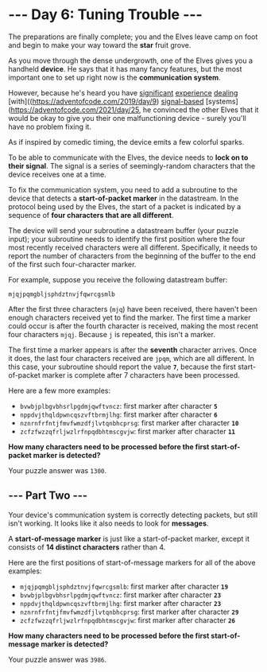 # --- Day 6: Tuning Trouble ---

The preparations are finally complete; you and the Elves leave camp on foot and begin to make your way toward the **star** fruit grove.

As you move through the dense undergrowth, one of the Elves gives you a handheld **device**. He says that it has many fancy features, but the most important one to set up right now is the **communication system**.

However, because he's heard you have [significant](https://adventofcode.com/2016/day/6) [experience](https://adventofcode.com/2016/day/25) [dealing](https://adventofcode.com/2019/day/7) [with]((https://adventofcode.com/2019/day/9) [signal-based](https://adventofcode.com/2019/day/16) [systems](https://adventofcode.com/2021/day/25, he convinced the other Elves that it would be okay to give you their one malfunctioning device - surely you'll have no problem fixing it.

As if inspired by comedic timing, the device emits a few colorful sparks.

To be able to communicate with the Elves, the device needs to **lock on to their signal**. The signal is a series of seemingly-random characters that the device receives one at a time.

To fix the communication system, you need to add a subroutine to the device that detects a **start-of-packet marker** in the datastream. In the protocol being used by the Elves, the start of a packet is indicated by a sequence of **four characters that are all different**.

The device will send your subroutine a datastream buffer (your puzzle input); your subroutine needs to identify the first position where the four most recently received characters were all different. Specifically, it needs to report the number of characters from the beginning of the buffer to the end of the first such four-character marker.

For example, suppose you receive the following datastream buffer:

`mjqjpqmgbljsphdztnvjfqwrcgsmlb`

After the first three characters (`mjq`) have been received, there haven't been enough characters received yet to find the marker. The first time a marker could occur is after the fourth character is received, making the most recent four characters `mjqj`. Because `j` is repeated, this isn't a marker.

The first time a marker appears is after the **seventh** character arrives. Once it does, the last four characters received are `jpqm`, which are all different. In this case, your subroutine should report the value **`7`**, because the first start-of-packet marker is complete after 7 characters have been processed.

Here are a few more examples:

- `bvwbjplbgvbhsrlpgdmjqwftvncz`: first marker after character **`5`**
- `nppdvjthqldpwncqszvftbrmjlhg`: first marker after character **`6`**
- `nznrnfrfntjfmvfwmzdfjlvtqnbhcprsg`: first marker after character **`10`**
- `zcfzfwzzqfrljwzlrfnpqdbhtmscgvjw`: first marker after character **`11`**

**How many characters need to be processed before the first start-of-packet marker is detected?**

Your puzzle answer was `1300`.

## --- Part Two ---

Your device's communication system is correctly detecting packets, but still isn't working. It looks like it also needs to look for **messages**.

A **start-of-message marker** is just like a start-of-packet marker, except it consists of **14 distinct characters** rather than 4.

Here are the first positions of start-of-message markers for all of the above examples:

- `mjqjpqmgbljsphdztnvjfqwrcgsmlb`: first marker after character **`19`**
- `bvwbjplbgvbhsrlpgdmjqwftvncz`: first marker after character **`23`**
- `nppdvjthqldpwncqszvftbrmjlhg`: first marker after character **`23`**
- `nznrnfrfntjfmvfwmzdfjlvtqnbhcprsg`: first marker after character **`29`**
- `zcfzfwzzqfrljwzlrfnpqdbhtmscgvjw`: first marker after character **`26`**

**How many characters need to be processed before the first start-of-message marker is detected?**

Your puzzle answer was `3986`.
